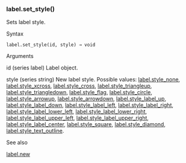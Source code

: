 ### label.set\_style()

Sets label style.

Syntax

```
label.set_style(id, style) → void
```

Arguments

id (series label) Label object.

style (series string) New label style. Possible values: [label.style\_none](#const_label.style_none), [label.style\_xcross](#const_label.style_xcross), [label.style\_cross](#const_label.style_cross), [label.style\_triangleup](#const_label.style_triangleup), [label.style\_triangledown](#const_label.style_triangledown), [label.style\_flag](#const_label.style_flag), [label.style\_circle](#const_label.style_circle), [label.style\_arrowup](#const_label.style_arrowup), [label.style\_arrowdown](#const_label.style_arrowdown), [label.style\_label\_up](#const_label.style_label_up), [label.style\_label\_down](#const_label.style_label_down), [label.style\_label\_left](#const_label.style_label_left), [label.style\_label\_right](#const_label.style_label_right), [label.style\_label\_lower\_left](#const_label.style_label_lower_left), [label.style\_label\_lower\_right](#const_label.style_label_lower_right), [label.style\_label\_upper\_left](#const_label.style_label_upper_left), [label.style\_label\_upper\_right](#const_label.style_label_upper_right), [label.style\_label\_center](#const_label.style_label_center), [label.style\_square](#const_label.style_square), [label.style\_diamond](#const_label.style_diamond), [label.style\_text\_outline](#const_label.style_text_outline).

See also

[label.new](#fun_label.new)
